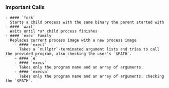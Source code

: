 ### Important Calls
	- #### `fork`
	  Starts a child process with the same binary the parent started with
	- #### `wait`
	  Waits until *a* child process finishes
	- #### `exec` Family
	  Replaces current process image with a new process image
		- #### `execl`
		  Takes a `nullptr`-terminated argument lists and tries to call the provided program, also checking the user's `$PATH`.
		- #### `e`
		- #### `execv`
		  Takes only the program name and an array of arguments.
		- #### `execvp`
		  Takes only the program name and an array of arguments, checking the `$PATH`.